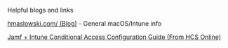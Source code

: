 Helpful blogs and links

[hmaslowski.com/ (Blog)](https://hmaslowski.com/) - General macOS/Intune info

[Jamf + Intune Conditional Access Configuration Guide (From HCS Online)](https://gregknackstedt.com/Jamf_things/Documentation/Intune/Conditional%20Access)
